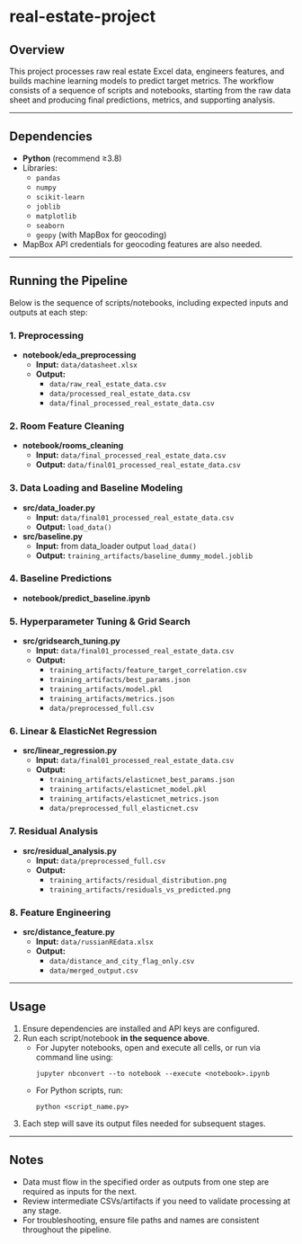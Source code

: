 # real-estate-project
## Overview

This project processes raw real estate Excel data, engineers features, and builds machine learning models to predict target metrics. The workflow consists of a sequence of scripts and notebooks, starting from the raw data sheet and producing final predictions, metrics, and supporting analysis.

---

## Dependencies

- **Python** (recommend ≥3.8)
- Libraries:  
  - `pandas`  
  - `numpy`  
  - `scikit-learn`  
  - `joblib`  
  - `matplotlib`  
  - `seaborn`  
  - `geopy` (with MapBox for geocoding)  
- MapBox API credentials for geocoding features are also needed.

---
## Running the Pipeline

Below is the sequence of scripts/notebooks, including expected inputs and outputs at each step:

### 1. Preprocessing
- **notebook/eda_preprocessing**  
  - **Input:** `data/datasheet.xlsx`  
  - **Output:** 
    - `data/raw_real_estate_data.csv`
    - `data/processed_real_estate_data.csv`
    - `data/final_processed_real_estate_data.csv`

### 2. Room Feature Cleaning
- **notebook/rooms_cleaning**  
  - **Input:** `data/final_processed_real_estate_data.csv`  
  - **Output:** `data/final01_processed_real_estate_data.csv`

### 3. Data Loading and Baseline Modeling
- **src/data_loader.py**  
  - **Input:** `data/final01_processed_real_estate_data.csv`  
  - **Output:** `load_data()`
- **src/baseline.py**  
  - **Input:** from data_loader output `load_data()`
  - **Output:** `training_artifacts/baseline_dummy_model.joblib`

### 4. Baseline Predictions
- **notebook/predict_baseline.ipynb**

### 5. Hyperparameter Tuning & Grid Search
- **src/gridsearch_tuning.py**  
  - **Input:** `data/final01_processed_real_estate_data.csv`  
  - **Output:**  
    - `training_artifacts/feature_target_correlation.csv`  
    - `training_artifacts/best_params.json`  
    - `training_artifacts/model.pkl`  
    - `training_artifacts/metrics.json`  
    - `data/preprocessed_full.csv`

### 6. Linear & ElasticNet Regression
- **src/linear_regression.py**  
  - **Input:** `data/final01_processed_real_estate_data.csv`  
  - **Output:**  
    - `training_artifacts/elasticnet_best_params.json`  
    - `training_artifacts/elasticnet_model.pkl`  
    - `training_artifacts/elasticnet_metrics.json`  
    - `data/preprocessed_full_elasticnet.csv`

### 7. Residual Analysis
- **src/residual_analysis.py**  
  - **Input:** `data/preprocessed_full.csv`  
  - **Output:**  
    - `training_artifacts/residual_distribution.png`  
    - `training_artifacts/residuals_vs_predicted.png`

### 8. Feature Engineering 
- **src/distance_feature.py**  
  - **Input:** `data/russianREdata.xlsx`  
  - **Output:** 
    - `data/distance_and_city_flag_only.csv`
    - `data/merged_output.csv`

---

## Usage

1. Ensure dependencies are installed and API keys are configured.
2. Run each script/notebook **in the sequence above**.
   - For Jupyter notebooks, open and execute all cells, or run via command line using:  
     ```
     jupyter nbconvert --to notebook --execute <notebook>.ipynb
     ```
   - For Python scripts, run:  
     ```
     python <script_name.py>
     ```
3. Each step will save its output files needed for subsequent stages.

---

## Notes

- Data must flow in the specified order as outputs from one step are required as inputs for the next.
- Review intermediate CSVs/artifacts if you need to validate processing at any stage.
- For troubleshooting, ensure file paths and names are consistent throughout the pipeline.
